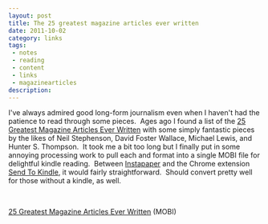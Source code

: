 ```yaml
---
layout: post
title: The 25 greatest magazine articles ever written
date: 2011-10-02
category: links
tags:
 - notes
 - reading
 - content
 - links
 - magazinearticles
description:
---
```


<p>I've always admired good long-form journalism even when I haven't had the patience to read through some pieces. &nbsp;Ages ago I found a list of the <a class="offsite-link-inline" href="http://www.kk.org/cooltools/the-best-magazi.php" target="_blank">25 Greatest Magazine Articles Ever Written</a> with some simply fantastic pieces by the likes of Neil Stephenson, David Foster Wallace, Michael Lewis, and Hunter S. Thompson. &nbsp;It took me a bit too long but I finally put in some annoying processing work to pull each and format into a single MOBI file for delightful kindle reading. &nbsp;Between <a href="http://www.instapaper.com" target="_blank">Instapaper</a> and the Chrome extension <a href="http://www.google.com/url?sa=t&amp;source=web&amp;cd=1&amp;sqi=2&amp;ved=0CB0QFjAA&amp;url=https%3A%2F%2Fchrome.google.com%2Fwebstore%2Fdetail%2Fipkfnchcgalnafehpglfbommidgmalan&amp;ei=ibKITpixN8bliALQvui6DA&amp;usg=AFQjCNEPJRlCEK8doSI7O-6EnSouxenQ1w" target="_blank">Send To Kindle</a>, it would fairly straightforward. &nbsp;Should convert pretty well for those without a kindle, as well.</p>
<br />
<p><a href="/storage/25 Greatest Articles Ever.mobi">25 Greatest Magazine Articles Ever Written</a> (MOBI)</p>
